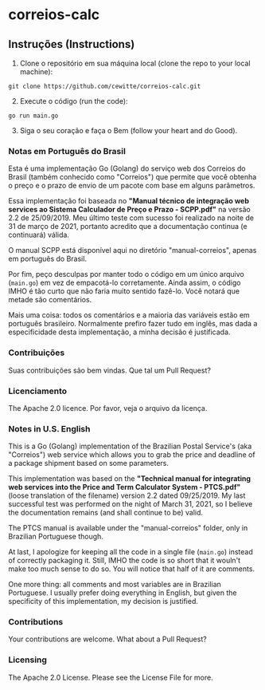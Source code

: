 # correios-calc

## Instruções (Instructions)

1. Clone o repositório em sua máquina local (clone the repo to your local machine):
```
git clone https://github.com/cewitte/correios-calc.git
```

2. Execute o código (run the code):
```
go run main.go
```

3. Siga o seu coração e faça o Bem (follow your heart and do Good).

### Notas em Português do Brasil
Esta é uma implementação Go (Golang) do serviço web dos Correios do Brasil (também conhecido como "Correios") que permite que você obtenha o preço e o prazo de envio de um pacote com base em alguns parâmetros.

Essa implementação foi baseada no **"Manual técnico de integração web services ao Sistema Calculador de Preço e Prazo - SCPP.pdf"** na versão 2.2 de 25/09/2019. Meu último teste com sucesso foi realizado na noite de 31 de março de 2021, portanto acredito que a documentação continua (e continuará) válida.

O manual SCPP está disponível aqui no diretório "manual-correios", apenas em português do Brasil.

Por fim, peço desculpas por manter todo o código em um único arquivo (`main.go`) em vez de empacotá-lo corretamente. Ainda assim, o código IMHO é tão curto que não faria muito sentido fazê-lo. Você notará que metade são comentários.

Mais uma coisa: todos os comentários e a maioria das variáveis estão em português brasileiro. Normalmente prefiro fazer tudo em inglês, mas dada a especificidade desta implementação, a minha decisão é justificada.

### Contribuições
Suas contribuições são bem vindas. Que tal um Pull Request?

### Licenciamento
The Apache 2.0 licence. Por favor, veja o arquivo da licença.

### Notes in U.S. English
This is a Go (Golang) implementation of the Brazilian Postal Service's (aka "Correios") web service which allows you to grab the price and deadline of a package shipment based on some parameters.

This implementation was based on the **"Technical manual for integrating web services into the Price and Term Calculator System - PTCS.pdf"** (loose translation of the filename) version 2.2 dated 09/25/2019. My last successful test was performed on the night of March 31, 2021, so I believe the documentation remains (and shall continue to be) valid.

The PTCS manual is available under the "manual-correios" folder, only in Brazilian Portuguese though.

At last, I apologize for keeping all the code in a single file (`main.go`) instead of correctly packaging it. Still, IMHO the code is so short that it wouln't make too much sense to do so. You will notice that half of it are comments.

One more thing: all comments and most variables are in Brazilian Portuguese. I usually prefer doing everything in English, but given the specificity of this implementation, my decision is justified.

### Contributions
Your contributions are welcome. What about a Pull Request?

### Licensing
The Apache 2.0 License. Please see the License File for more.


